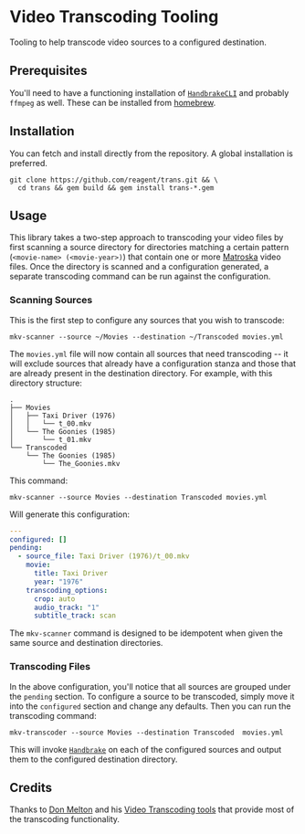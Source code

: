 # Video Transcoding Tooling

Tooling to help transcode video sources to a configured destination.

## Prerequisites

You'll need to have a functioning installation of [`HandbrakeCLI`][handbrake]
and probably `ffmpeg` as well. These can be installed from [homebrew].

## Installation

You can fetch and install directly from the repository. A global installation
is preferred.

```
git clone https://github.com/reagent/trans.git && \
  cd trans && gem build && gem install trans-*.gem
```

## Usage

This library takes a two-step approach to transcoding your video files by first
scanning a source directory for directories matching a certain pattern
(`<movie-name> (<movie-year>)`) that contain one or more [Matroska] video
files. Once the directory is scanned and a configuration generated, a separate
transcoding command can be run against the configuration.

### Scanning Sources

This is the first step to configure any sources that you wish to transcode:

```
mkv-scanner --source ~/Movies --destination ~/Transcoded movies.yml
```

The `movies.yml` file will now contain all sources that need transcoding -- it
will exclude sources that already have a configuration stanza and those that are
already present in the destination directory. For example, with this directory
structure:

```
.
├── Movies
│   ├── Taxi Driver (1976)
│   │   └── t_00.mkv
│   └── The Goonies (1985)
│       └── t_01.mkv
└── Transcoded
    └── The Goonies (1985)
        └── The_Goonies.mkv
```

This command:

```
mkv-scanner --source Movies --destination Transcoded movies.yml
```

Will generate this configuration:

```yaml
---
configured: []
pending:
  - source_file: Taxi Driver (1976)/t_00.mkv
    movie:
      title: Taxi Driver
      year: "1976"
    transcoding_options:
      crop: auto
      audio_track: "1"
      subtitle_track: scan
```

The `mkv-scanner` command is designed to be idempotent when given the same
source and destination directories.

### Transcoding Files

In the above configuration, you'll notice that all sources are grouped under the
`pending` section. To configure a source to be transcoded, simply move it into the
`configured` section and change any defaults. Then you can run the transcoding
command:

```
mkv-transcoder --source Movies --destination Transcoded  movies.yml
```

This will invoke [`Handbrake`][handbrake] on each of the configured sources and
output them to the configured destination directory.

## Credits

Thanks to [Don Melton] and his [Video Transcoding tools][video_transcoding] that
provide most of the transcoding functionality.

[handbrake]: https://handbrake.fr/
[homebrew]: https://brew.sh/
[Matroska]: https://en.wikipedia.org/wiki/Matroska
[Don Melton]: https://github.com/donmelton
[video_transcoding]: https://github.com/donmelton/video_transcoding
